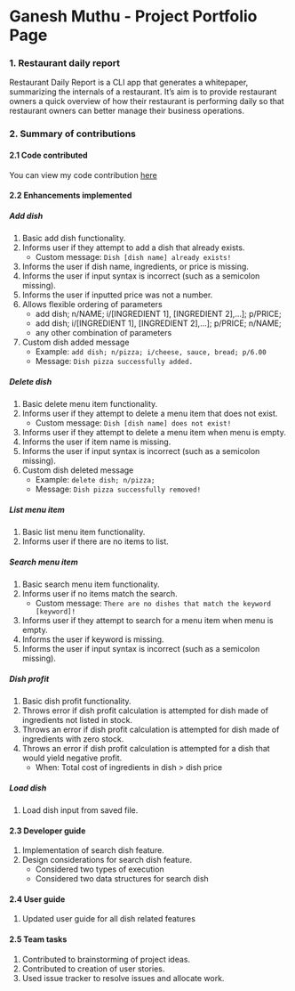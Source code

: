 # Ganesh Muthu - Project Portfolio Page

### 1. Restaurant daily report
Restaurant Daily Report is a CLI app that generates a whitepaper, summarizing the internals of a restaurant. It’s aim is to provide restaurant owners a quick overview of how their restaurant is performing daily so that restaurant owners can better manage their business operations.

### 2. Summary of contributions

#### 2.1 Code contributed
You can view my code contribution [here](https://nus-cs2113-ay1920s2.github.io/tp-dashboard/#breakdown=true&search=gmuthu17)

#### 2.2 Enhancements implemented

##### Add dish
1. Basic add dish functionality.
2. Informs user if they attempt to add a dish that already exists.
    + Custom message: `Dish [dish name] already exists!`
3. Informs the user if dish name, ingredients, or price is missing.
4. Informs the user if input syntax is incorrect (such as a semicolon missing).
5. Informs the user if inputted price was not a number.
6. Allows flexible ordering of parameters
    + add dish; n/NAME; i/[INGREDIENT 1], [INGREDIENT 2],...]; p/PRICE;
    + add dish; i/[INGREDIENT 1], [INGREDIENT 2],...]; p/PRICE; n/NAME;
    + any other combination of parameters
7. Custom dish added message
    + Example: `add dish; n/pizza; i/cheese, sauce, bread; p/6.00`
    + Message: `Dish pizza successfully added.`

##### Delete dish
1. Basic delete menu item functionality.
2. Informs user if they attempt to delete a menu item that does not exist.
    + Custom message: `Dish [dish name] does not exist!`
3. Informs user if they attempt to delete a menu item when menu is empty.
4. Informs the user if item name is missing.
5. Informs the user if input syntax is incorrect (such as a semicolon missing).
6. Custom dish deleted message
    + Example: `delete dish; n/pizza;`
    + Message: `Dish pizza successfully removed!`

##### List menu item
1. Basic list menu item functionality.
2. Informs user if there are no items to list.

##### Search menu item
1. Basic search menu item functionality.
2. Informs user if no items match the search.
    + Custom message: `There are no dishes that match the keyword [keyword]!`
3. Informs user if they attempt to search for a menu item when menu is empty.
4. Informs the user if keyword is missing.
5. Informs the user if input syntax is incorrect (such as a semicolon missing).

##### Dish profit
1. Basic dish profit functionality.
2. Throws error if dish profit calculation is attempted for dish made of ingredients not listed in stock.
3. Throws an error if dish profit calculation is attempted for dish made of ingredients with zero stock.
4. Throws an error if dish profit calculation is attempted for a dish that would yield negative profit.
    + When: Total cost of ingredients in dish > dish price
    
##### Load dish
1. Load dish input from saved file.

#### 2.3 Developer guide
1. Implementation of search dish feature.
2. Design considerations for search dish feature.
    + Considered two types of execution
    + Considered two data structures for search dish

#### 2.4 User guide
1. Updated user guide for all dish related features

#### 2.5 Team tasks
1. Contributed to brainstorming of project ideas.
2. Contributed to creation of user stories.
3. Used issue tracker to resolve issues and allocate work.
